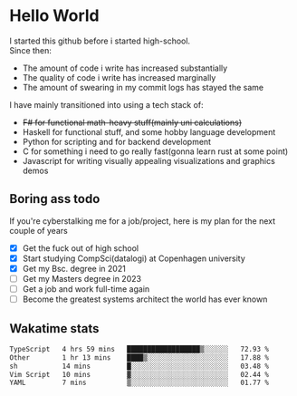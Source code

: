 # Hello World

I started this github before i started high-school.  
Since then:
- The amount of code i write has increased substantially
- The quality of code i write has increased marginally
- The amount of swearing in my commit logs has stayed the same

I have mainly transitioned into using a tech stack of:
- ~~F# for functional math-heavy stuff(mainly uni calculations)~~
- Haskell for functional stuff, and some hobby language development
- Python for scripting and for backend development
- C for something i need to go really fast(gonna learn rust at some point)
- Javascript for writing visually appealing visualizations and graphics demos

## Boring ass todo
If you're cyberstalking me for a job/project, here is my plan for the next couple of years
- [x] Get the fuck out of high school
- [x] Start studying CompSci(datalogi) at Copenhagen university
- [x] Get my Bsc. degree in 2021
- [ ] Get my Masters degree in 2023
- [ ] Get a job and work full-time again
- [ ] Become the greatest systems architect the world has ever known

## Wakatime stats
<!--START_SECTION:waka-->

```txt
TypeScript   4 hrs 59 mins   ██████████████████▒░░░░░░   72.93 %
Other        1 hr 13 mins    ████▒░░░░░░░░░░░░░░░░░░░░   17.88 %
sh           14 mins         █░░░░░░░░░░░░░░░░░░░░░░░░   03.48 %
Vim Script   10 mins         ▓░░░░░░░░░░░░░░░░░░░░░░░░   02.44 %
YAML         7 mins          ▒░░░░░░░░░░░░░░░░░░░░░░░░   01.77 %
```

<!--END_SECTION:waka-->
